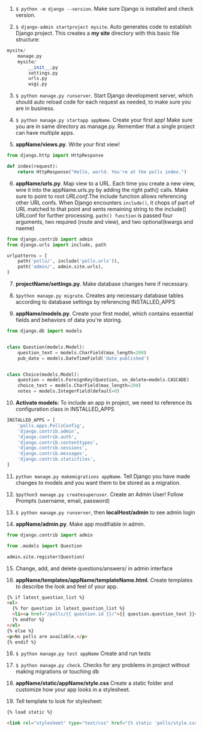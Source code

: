 1. `$ python -m django --version`. Make sure Django is installed and check version.

2. `$ django-admin startproject mysite`. Auto generates code to establish Django project. This creates a **my site** directory with this basic file structure:

```python
mysite/
    manage.py
    mysite/
        __init__.py
        settings.py
        urls.py
        wsgi.py
```

3. `$ python manage.py runserver`. Start Django development server, which should auto reload code for each request as needed, to make sure you are in business.

4. `$ python manage.py startapp appName`. Create your first app! Make sure you are in same directory as manage.py. Remember that a single project can have multiple apps.

5. **appName/views.py**. Write your first view!

```python
from django.http import HttpResponse

def index(request):
    return HttpResponse("Hello, world. You're at the polls index.")
```

6. **appName/urls.py**. Map view to a URL. Each time you create a new view, wire it into the appName.urls.py by adding the right path() calls. Make sure to point to root _URLconf_.The include function allows referencing other URL confs. When Django encounters `include()`, it chops of part of URL matched to that point and sents remaining string to the include() URLconf for further processing. `path() function` is passed four arguments, two required (route and view), and two optional(kwargs and naeme)

```python
from django.contrib import admin
from django.urls import include, path

urlpatterns = [
    path('polls/', include('polls.urls')),
    path('admin/', admin.site.urls),
]
```

7. **projectName/settings.py**. Make database changes here if necessary.

8. `$python manage.py migrate`. Creates any necessary database tables according to database settings by referencing INSTALLED_APPS

9. **appName/models.py**. Create your first model, which contains essential fields and behaviors of data you're storing.

```python
from django.db import models


class Question(models.Model):
    question_text = models.CharField(max_length=200)
    pub_date = models.DateTimeField('date published')


class Choice(models.Model):
    question = models.ForeignKey(Question, on_delete=models.CASCADE)
    choice_text = models.CharField(max_length=200)
    votes = models.IntegerField(default=0)

```

10. **Activate models:** To include an app in project, we need to reference its configuration class in INSTALLED_APPS

```python
INSTALLED_APPS = [
    'polls.apps.PollsConfig',
    'django.contrib.admin',
    'django.contrib.auth',
    'django.contrib.contenttypes',
    'django.contrib.sessions',
    'django.contrib.messages',
    'django.contrib.staticfiles',
]
```

11. `python manage.py makemigrations appName`. Tell Django you have made changes to models and you want them to be stored as a migration.

12. `$python3 manage.py createsuperuser`. Create an Admin User! Follow Prompts (username, email, password)

13. `$ python manage.py runserver`, then **localHost/admin** to see admin login

14. **appName/admin.py**. Make app modifiable in admin.

```python
from django.contrib import admin

from .models import Question

admin.site.register(Question)

```

15. Change, add, and delete questions/answers/ in admin interface

16. **appName/templates/appName/templateName.html**. Create templates to describe the look and feel of your app.

```html
{% if latest_question_list %}
<ul>
  {% for question in latest_question_list %}
  <li><a href="/polls/{{ question.id }}/">{{ question.question_text }}</a></li>
  {% endfor %}
</ul>
{% else %}
<p>No polls are available.</p>
{% endif %}
```

16. `$ python manage.py test appName` Create and run tests

17. `$ python manage.py check`. Checks for any problems in project without making migrations or touching db

18. **appName/static/appName/style.css** Create a static folder and customize how your app looks in a stylesheet.

19. Tell template to look for stylesheet:

```html
{% load static %}

<link rel="stylesheet" type="text/css" href="{% static 'polls/style.css' %}" />
```
